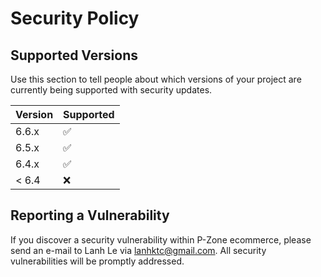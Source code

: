 # Security Policy

## Supported Versions

Use this section to tell people about which versions of your project are
currently being supported with security updates.

| Version | Supported          |
| ------- | ------------------ |
| 6.6.x   | :white_check_mark: |
| 6.5.x   | :white_check_mark: |
| 6.4.x   | :white_check_mark: |
| < 6.4   | :x:                |

## Reporting a Vulnerability

If you discover a security vulnerability within P-Zone ecommerce, please send an e-mail to Lanh Le via lanhktc@gmail.com. All security vulnerabilities will be promptly addressed.
